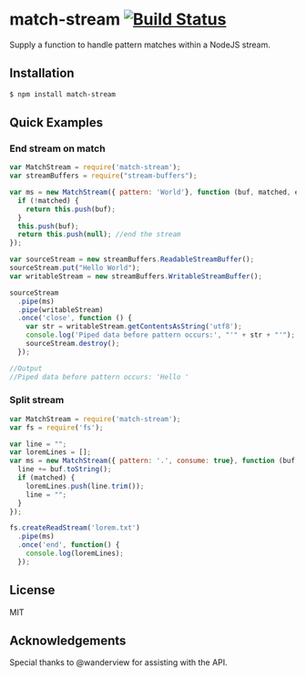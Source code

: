 match-stream [![Build Status](https://travis-ci.org/EvanOxfeld/match-stream.png)](https://travis-ci.org/EvanOxfeld/match-stream)
============

Supply a function to handle pattern matches within a NodeJS stream.

## Installation

```bash
$ npm install match-stream
```

## Quick Examples

### End stream on match

```javascript
var MatchStream = require('match-stream');
var streamBuffers = require("stream-buffers");

var ms = new MatchStream({ pattern: 'World'}, function (buf, matched, extra) {
  if (!matched) {
    return this.push(buf);
  }
  this.push(buf);
  return this.push(null); //end the stream
});

var sourceStream = new streamBuffers.ReadableStreamBuffer();
sourceStream.put("Hello World");
var writableStream = new streamBuffers.WritableStreamBuffer();

sourceStream
  .pipe(ms)
  .pipe(writableStream)
  .once('close', function () {
    var str = writableStream.getContentsAsString('utf8');
    console.log('Piped data before pattern occurs:', "'" + str + "'");
    sourceStream.destroy();
  });

//Output
//Piped data before pattern occurs: 'Hello '
```

### Split stream

```javascript
var MatchStream = require('match-stream');
var fs = require('fs');

var line = "";
var loremLines = [];
var ms = new MatchStream({ pattern: '.', consume: true}, function (buf, matched, extra) {
  line += buf.toString();
  if (matched) {
    loremLines.push(line.trim());
    line = "";
  }
});

fs.createReadStream('lorem.txt')
  .pipe(ms)
  .once('end', function() {
    console.log(loremLines);
  });
```

## License

MIT

## Acknowledgements

Special thanks to @wanderview for assisting with the API.

